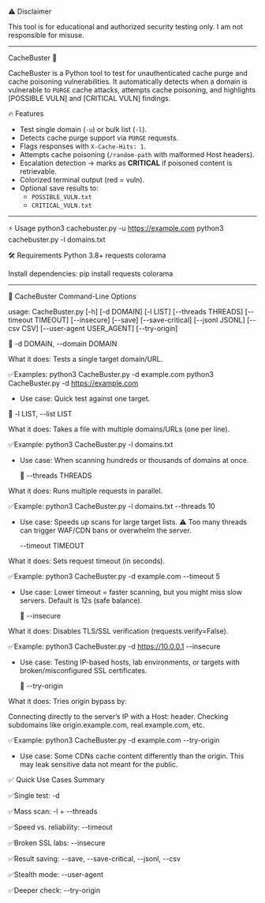 ⚠️ Disclaimer

This tool is for educational and authorized security testing only. I am not responsible for misuse.

-------

CacheBuster 🚀

CacheBuster is a Python tool to test for unauthenticated cache purge and cache poisoning vulnerabilities.  It automatically detects when a domain is vulnerable to `PURGE` cache attacks, attempts cache poisoning, and highlights [POSSIBLE VULN] and [CRITICAL VULN] findings.



🔥 Features
- Test single domain (`-u`) or bulk list (`-l`).
- Detects cache purge support via `PURGE` requests.
- Flags responses with `X-Cache-Hits: 1`.
- Attempts cache poisoning (`/random-path` with malformed Host headers).
- Escalation detection → marks as **CRITICAL** if poisoned content is retrievable.
- Colorized terminal output (red = vuln).
- Optional save results to:
  - `POSSIBLE_VULN.txt`
  - `CRITICAL_VULN.txt`

---

⚡ Usage
python3 cachebuster.py -u https://example.com
python3 cachebuster.py -l domains.txt

🛠 Requirements
Python 3.8+
requests
colorama

Install dependencies:
pip install requests colorama

----

📖 CacheBuster Command-Line Options

usage: CacheBuster.py [-h] [-d DOMAIN] [-l LIST] [--threads THREADS] 
 [--timeout TIMEOUT] [--insecure] [--save] 
[--save-critical] [--jsonl JSONL] [--csv CSV] 
[--user-agent USER_AGENT] [--try-origin]

🔹 -d DOMAIN, --domain DOMAIN

What it does: Tests a single target domain/URL.

✅Examples: 
python3 CacheBuster.py -d example.com
python3 CacheBuster.py -d https://example.com
- Use case: Quick test against one target.

 🔹 -l LIST, --list LIST

What it does: Takes a file with multiple domains/URLs (one per line).

✅Example:
python3 CacheBuster.py -l domains.txt
- Use case: When scanning hundreds or thousands of domains at once.

  🔹 --threads THREADS

What it does: Runs multiple requests in parallel.

✅Example:
python3 CacheBuster.py -l domains.txt --threads 10
- Use case: Speeds up scans for large target lists. ⚠️ Too many threads can trigger WAF/CDN bans or overwhelm the server.

  --timeout TIMEOUT

What it does: Sets request timeout (in seconds).

✅Example:
python3 CacheBuster.py -d example.com --timeout 5
- Use case: Lower timeout = faster scanning, but you might miss slow servers. Default is 12s (safe balance).

  🔹 --insecure

What it does: Disables TLS/SSL verification (requests.verify=False).

✅Example:
python3 CacheBuster.py -d https://10.0.0.1 --insecure
- Use case: Testing IP-based hosts, lab environments, or targets with broken/misconfigured SSL certificates.

  🔹 --try-origin

What it does: Tries origin bypass by:

Connecting directly to the server’s IP with a Host: header. Checking subdomains like origin.example.com, real.example.com, etc.

✅Example:
python3 CacheBuster.py -d example.com --try-origin
- Use case: Some CDNs cache content differently than the origin. This may leak sensitive data not meant for the public.


✅ Quick Use Cases Summary

✅Single test: -d

✅Mass scan: -l + --threads

✅Speed vs. reliability: --timeout

✅Broken SSL labs: --insecure

✅Result saving: --save, --save-critical, --jsonl, --csv

✅Stealth mode: --user-agent

✅Deeper check: --try-origin
